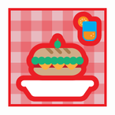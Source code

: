 <img src='https://raw.githubusercontent.com/MumukiProject/mumuki-guia-puzzle-rompecabezas-kinder/master/assets/sanguche_b_jugo-01_1598907711816.png'>